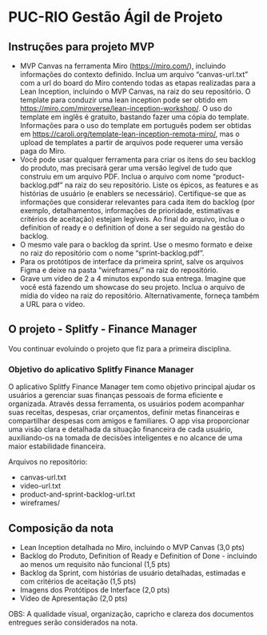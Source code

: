# PUC-RIO Gestão Ágil de Projeto

## Instruções para projeto MVP

- MVP Canvas na ferramenta Miro (https://miro.com/), incluindo informações do contexto definido. Inclua um arquivo “canvas-url.txt” com a url do board do Miro contendo todas as etapas realizadas para a Lean Inception, incluindo o MVP Canvas, na raiz do seu repositório. O template para conduzir uma lean inception pode ser obtido em https://miro.com/miroverse/lean-inception-workshop/. O uso do template em inglês é gratuito, bastando fazer uma cópia do template. Informações para o uso do template em português podem ser obtidas em https://caroli.org/template-lean-inception-remota-miro/, mas o upload de templates a partir de arquivos pode requerer uma versão paga do Miro.
- Você pode usar qualquer ferramenta para criar os itens do seu backlog do produto, mas precisará gerar uma versão legível de tudo que construiu em um arquivo PDF. Inclua o arquivo com nome “product-backlog.pdf” na raiz do seu repositório. Liste os épicos, as features e as histórias de usuário (e enablers se necessário). Certifique-se que as informações que considerar relevantes para cada item do backlog (por exemplo, detalhamentos, informações de prioridade, estimativas e critérios de aceitação) estejam legíveis. Ao final do arquivo, inclua o definition of ready e o definition of done a ser seguido na gestão do backlog.
- O mesmo vale para o backlog da sprint. Use o mesmo formato e deixe no raiz do repositório com o nome “sprint-backlog.pdf”.
- Para os protótipos de interface da primeira sprint, salve os arquivos Figma e deixe na pasta “wireframes/” na raiz do repositório.
- Grave um vídeo de 2 a 4 minutos expondo sua entrega. Imagine que você está fazendo um showcase do seu projeto. Inclua o arquivo de mídia do vídeo na raiz do repositório. Alternativamente, forneça também a URL para o vídeo.

## O projeto - Splitfy - Finance Manager
Vou continuar evoluindo o projeto que fiz para a primeira disciplina. 

### Objetivo do aplicativo Splitfy Finance Manager
O aplicativo Splitfy Finance Manager tem como objetivo principal ajudar os usuários a gerenciar suas finanças pessoais de forma eficiente e organizada. Através dessa ferramenta, os usuários podem acompanhar suas receitas, despesas, criar orçamentos, definir metas financeiras e compartilhar despesas com amigos e familiares. O app visa proporcionar uma visão clara e detalhada da situação financeira de cada usuário, auxiliando-os na tomada de decisões inteligentes e no alcance de uma maior estabilidade financeira.

Arquivos no repositório:
- canvas-url.txt
- video-url.txt
- product-and-sprint-backlog-url.txt
- wireframes/

## Composição da nota

- ⁠Lean Inception detalhada no Miro, incluindo o MVP Canvas (3,0 pts)
- Backlog do Produto, Definition of Ready e Definition of Done - incluindo ao menos um requisito não funcional (1,5 pts) 
- Backlog da Sprint, com histórias de usuário detalhadas, estimadas e com critérios de aceitação (1,5 pts) 
- Imagens dos Protótipos de Interface (2,0 pts) 
- Vídeo de Apresentação (2,0 pts)
 

OBS: A qualidade visual, organização, capricho e clareza dos documentos entregues serão considerados na nota.
